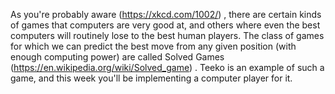 As you're probably aware (https://xkcd.com/1002/) , there are certain kinds of games that computers are very good at, and others where even the best computers will routinely lose to the best human players. The class of games for which we can predict the best move from any given position (with enough computing power) are called Solved Games (https://en.wikipedia.org/wiki/Solved_game) . Teeko is an example of such a game, and this week you'll be implementing a computer player for it.
